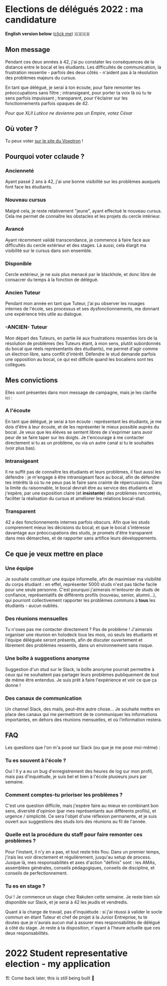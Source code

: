 # Elections de délégués 2022 : ma candidature

**English version below** ([click me](https://github.com/cclaude42/cclaude_2022#transparent)) 🇬🇧🇬🇧

## Mon message

Pendant ces deux années à 42, j'ai pu constater les conséquences de la distance entre le bocal et les étudiants. Les difficultés de communication, la frustration ressentie - parfois des deux côtés - n'aident pas à la résolution des problèmes majeurs du cursus.

En tant que délégué, je serai à ton écoute, pour faire remonter tes préoccupations sans filtre ; intransigeant, pour porter ta voix là où tu te sens parfois impuissant ; transparent, pour t'éclairer sur les fonctionnements parfois opaques de 42.

*Pour que XLII Lutèce ne devienne pas un Empire, votez César*

## Où voter ?

Tu peux voter [sur le site du Voxotron](https://voxotron.42.fr) !

## Pourquoi voter cclaude ?

### Ancienneté

Ayant passé 2 ans à 42, j'ai une bonne visibilité sur les problèmes auxquels font face les étudiants.

### Nouveau cursus

Malgré cela, je reste relativement "jeune", ayant effectué le nouveau cursus. Cela me permet de connaître les obstacles et les projets du cercle intérieur.

### Avancé

Ayant récemment validé transcendance, je commence à faire face aux difficultés du cercle extérieur et des stages. Là aussi, cela élargit ma visibilité sur le cursus dans son ensemble.

### Disponible

Cercle extérieur, je ne suis plus menacé par le blackhole, et donc libre de consacrer du temps à la fonction de délégué.

### Ancien Tuteur

Pendant mon année en tant que Tuteur, j'ai pu observer les rouages internes de l'école, ses processus et ses dysfonctionnements, me donnant une expérience très utile au dialogue.

### -ANCIEN- Tuteur

Mon départ des Tuteurs, en partie lié aux frustrations ressenties lors de la résolution de problèmes (les Tuteurs étant, à mon sens, plutôt subordonnés du bocal que réels représentants des étudiants), me permet d'agir comme un électron libre, sans conflit d'intérêt.
Défendre le stud demande parfois une opposition au bocal, ce qui est difficile quand les bocaliens sont tes collègues.

## Mes convictions

Elles sont présentes dans mon message de campagne, mais je les clarifie ici :

### A l'écoute

En tant que délégué, je serai à ton écoute : représentant les étudiants, je me dois d'être à leur écoute, et de les représenter le mieux possible auprès du bocal.
Je veux que les élèves se sentent libres de s'exprimer sans avoir peur de se faire taper sur les doigts. Je t'encourage à me contacter directement si tu as un problème, ou via un autre canal si tu le souhaites (voir plus bas).

### Intransigeant

Il ne suffit pas de connaître les étudiants et leurs problèmes, il faut aussi les défendre : je m'engage à être intransigeant face au bocal, afin de défendre tes intérêts là où tu ne peux pas le faire sans crainte de répercussions.
Dans la limite du raisonnable, le bocal devrait être au service des étudiants et j'espère, par une exposition claire (et **insistante**) des problèmes rencontrés, faciliter la réalisation du cursus et améliorer les relations bocal-stud.

### Transparent

42 a des fonctionnements internes parfois obscurs.
Afin que les studs comprennent mieux les décisions du bocal, et que le bocal s'intéresse davantage aux préoccupations des studs, je promets d'être transparent dans mes démarches, et de rapporter sans artifice leurs développements.

## Ce que je veux mettre en place

### Une équipe

Je souhaite constituer une équipe informelle, afin de maximiser ma visibilité du corps étudiant : en effet, représenter 5000 studs n'est pas tâche facile pour une seule personne.
C'est pourquoi j'aimerais m'entourer de studs de confiance, représentatifs de différents profils (nouveau, senior, alumni...), qui pourront collectivement rapporter les problèmes communs à **tous** les étudiants - aucun oubliés.

### Des réunions mensuelles

Tu n'oses pas me contacter directement ? Pas de problème !
J'aimerais organiser une réunion en holodeck tous les mois, où seuls les étudiants et l'équipe déléguée seront présents, afin de discuter ouvertement et librement des problèmes ressentis, dans un environnement sans risque.

### Une boîte à suggestions anonyme

Suggestion d'un stud sur le Slack, la boîte anonyme pourrait permettre à ceux qui ne souhaitent pas partager leurs problèmes publiquement de tout de même être entendus. Je suis prêt à faire l'expérience et voir ce que ça donne !

### Des canaux de communication

Un channel Slack, des mails, peut-être autre chose... Je souhaite mettre en place des canaux qui me permettront de te communiquer les informations importantes, en dehors des réunions mensuelles, et où l’information restera.

## FAQ

Les questions que l'on m'a posé sur Slack (ou que je me pose moi-même) :

### Tu es souvent à l'école ?

Oui ! Il y a eu un bug d'enregistrement des heures de log sur mon profil, mais pas d'inquiétude, je suis bel et bien à l'école plusieurs jours par semaine.

### Comment comptes-tu prioriser les problèmes ?

C'est une question difficile, mais j'espère faire au mieux en combinant bon sens, diversité d'opinion (par mes représentants aux différents profils), et urgence / simplicité.
Ce sera l'objet d'une réflexion permanente, et je suis ouvert aux suggestions des studs lors des réunions au fil de l'année.

### Quelle est la procédure du staff pour faire remonter ces problèmes ?

Pour l'instant, il n'y en a pas, et tout reste très flou. Dans un premier temps, j'irais les voir directement et régulièrement, jusqu'au setup de process.
Jusque là, mes responsabilités et axes d'action "définis" sont : les AMAs, assemblées générales, conseils pédagogiques, conseils de discipline, et conseils de perfectionnement.

### Tu es en stage ?

Oui ! Je commence un stage chez Rakuten cette semaine.
Je reste bien sûr disponible sur Slack, et je serai à 42 les jeudis et vendredis.

Quant à la charge de travail, pas d'inquiétude : si j'ai réussi à valider le socle commun en étant Tuteur et chef de projet à la Junior Entreprise, tu te doutes que je n'aurais aucun mal à assurer mes responsabilités de délégué à côté du stage.
Je reste à ta disposition, n'ayant à l'heure actuelle que ces deux responsabilités.


# 2022 Student representative election - my application

🏗️ Come back later, this is still being built 🚧
